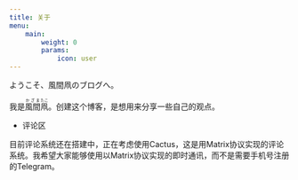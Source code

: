 ```yaml
---
title: 关于
menu:
    main: 
        weight: 0
        params:
            icon: user
---
```


ようこそ、風間凧のブログへ。

我是<ruby>風間<rt>かざま</rt></ruby><ruby>凧<rt>たこ</rt></ruby>。创建这个博客，是想用来分享一些自己的观点。

- 评论区

目前评论系统还在搭建中，正在考虑使用Cactus，这是用Matrix协议实现的评论系统。我希望大家能够使用以Matrix协议实现的即时通讯，而不是需要手机号注册的Telegram。
